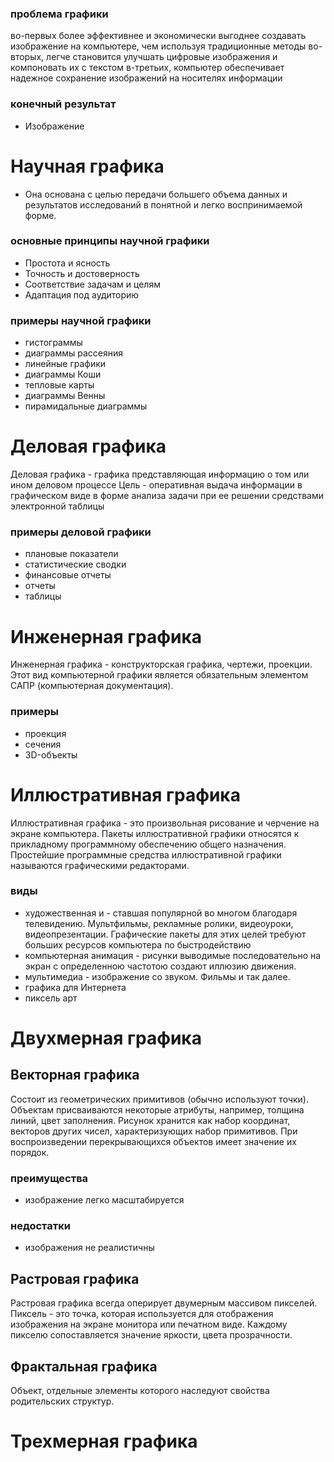 ### проблема графики
во-первых более эффективнее и экономически выгоднее создавать изображение на компьютере, чем используя традиционные методы 
во-вторых, легче становится улучшать цифровые изображения и компоновать их с текстом
в-третьих, компьютер обеспечивает надежное сохранение изображений на носителях информации 

### конечный результат 
- Изображение

# Научная графика
- Она основана с целью передачи большего объема данных и результатов исследований в понятной и легко воспринимаемой форме.

### основные принципы научной графики
- Простота и ясность 
- Точность и достоверность 
- Соответствие задачам и целям 
- Адаптация под аудиторию

### примеры научной графики 
- гистограммы
- диаграммы рассеяния
- линейные графики 
- диаграммы Коши
- тепловые карты
- диаграммы Венны
- пирамидальные диаграммы

# Деловая графика
Деловая графика - графика представляющая информацию о том или ином деловом процессе
Цель - оперативная выдача информации в графическом виде в форме анализа задачи при ее решении средствами электронной таблицы 

### примеры деловой графики 
- плановые показатели
- статистические сводки
- финансовые отчеты 
- отчеты 
- таблицы 

# Инженерная графика
Инженерная графика - конструкторская графика, чертежи, проекции. Этот вид компьютерной графики является обязательным элементом САПР (компьютерная документация). 

### примеры
- проекция 
- сечения
- 3D-объекты

# Иллюстративная графика 
Иллюстративная графика - это произвольная рисование и черчение на экране компьютера. Пакеты иллюстративной графики относятся к прикладному программному обеспечению общего назначения. Простейшие программные средства иллюстративной графики называются графическими редакторами.

### виды
- художественная и - ставшая популярной во многом благодаря телевидению. Мультфильмы, рекламные ролики, видеоуроки, видеопрезентации.
Графические пакеты для этих целей требуют больших ресурсов компьютера по быстродействию
- компьютерная анимация - рисунки выводимые последовательно на экран с определенною частотою создают иллюзию движения.
- мультимедиа - изображение со звуком. Фильмы и так далее.
- графика для Интернета
- пиксель арт


# Двухмерная графика
## Векторная графика 
Состоит из геометрических примитивов (обычно используют точки). Объектам присваиваются некоторые атрибуты, например, толщина линий, цвет заполнения. Рисунок хранится как набор координат, векторов других чисел, характеризующих набор примитивов. При воспроизведении перекрывающихся объектов имеет значение их порядок.
### преимущества
- изображение легко масштабируется
### недостатки
- изображения не реалистичны
## Растровая графика
Растровая графика всегда оперирует двумерным массивом пикселей. Пиксель - это точка, которая используется для отображения изображения на экране монитора или печатном виде. Каждому пикселю сопоставляется значение яркости, цвета прозрачности. 

## Фрактальная графика
Объект, отдельные элементы которого наследуют свойства родительских структур. 


# Трехмерная графика

